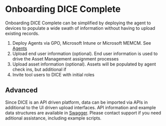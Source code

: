 # Onboarding DICE Complete

Onboarding DICE Complete can be simplified by deploying the agent to devices to populate a wide swath of information without having to upload existing records.

1. Deploy Agents via GPO, Microsoft Intune or Microsoft MEMCM.  See [Agents](/en/Agents/Agent.md)
1. Upload end user information (optional).  End user information is used to drive the Asset Management assignment processes
1. Upload asset information (optional).  Assets will be populated by agent check ins, but additional if
1. Invite tool users to DICE with initial roles

## Advanced
Since DICE is an API driven platform, data can be imported via APIs in additional to the UI driven upload interfaces. API information and example data structures are available in [Swagger](https://diceapp.nowmicro.com/swagger).
Please contact support if you need aditional assistance, including example scripts.
